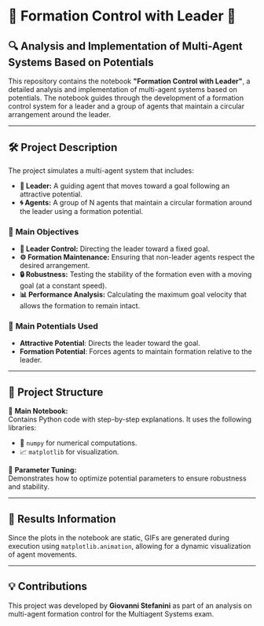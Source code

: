 # 🌟 **Formation Control with Leader** 🌟  

## 🔍 **Analysis and Implementation of Multi-Agent Systems Based on Potentials**  
This repository contains the notebook **"Formation Control with Leader"**, a detailed analysis and implementation of multi-agent systems based on potentials. The notebook guides through the development of a formation control system for a leader and a group of agents that maintain a circular arrangement around the leader.  

---  

## 🛠️ Project Description  
The project simulates a multi-agent system that includes:  
- **🤖 Leader:** A guiding agent that moves toward a goal following an attractive potential.  
- **🌀 Agents:** A group of N agents that maintain a circular formation around the leader using a formation potential.    

### 🎯 **Main Objectives**  
- **🚩 Leader Control:** Directing the leader toward a fixed goal.  
- **⚙️ Formation Maintenance:** Ensuring that non-leader agents respect the desired arrangement.  
- **🔒 Robustness:** Testing the stability of the formation even with a moving goal (at a constant speed).  
- **📊 Performance Analysis:** Calculating the maximum goal velocity that allows the formation to remain intact.  

### 🧲 **Main Potentials Used**  
- **Attractive Potential**: Directs the leader toward the goal.  
- **Formation Potential**: Forces agents to maintain formation relative to the leader.  

---  

## 📂 Project Structure  
🔸 **Main Notebook:**  
Contains Python code with step-by-step explanations. It uses the following libraries:  
- 🧮 `numpy` for numerical computations.  
- 📈 `matplotlib` for visualization.  

🔸 **Parameter Tuning:**  
Demonstrates how to optimize potential parameters to ensure robustness and stability.  

---  

## 🎥 **Results Information**  
Since the plots in the notebook are static, GIFs are generated during execution using `matplotlib.animation`, allowing for a dynamic visualization of agent movements.  

---  

## 💡 **Contributions**  
This project was developed by **Giovanni Stefanini** as part of an analysis on multi-agent formation control for the Multiagent Systems exam.  

